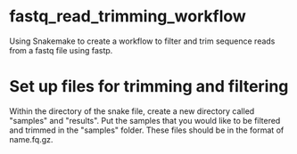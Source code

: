# fastq_read_trimming_workflow
Using Snakemake to create a workflow to filter and trim sequence reads from a fastq file using fastp.

# Set up files for trimming and filtering
Within the directory of the snake file, create a new directory called "samples" and "results". Put the samples that you would like to be filtered and trimmed in the "samples" folder. These files should be in the format of name.fq.gz.
